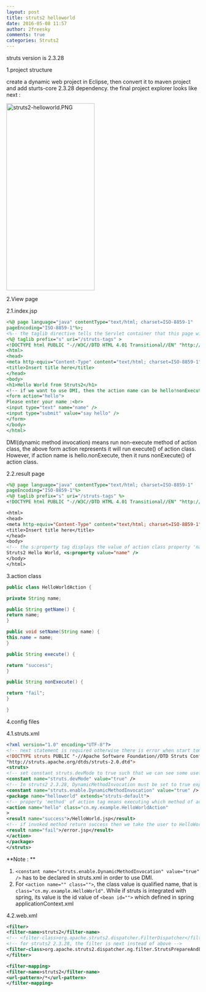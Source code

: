 ```yaml
---
layout: post
title: struts2 helloworld
date: 2016-05-08 11:57
author: 2freesky
comments: true
categories: Struts2
---
```


struts version is 2.3.28

1.project structure

create a dynamic web project in Eclipse, then convert it to maven project and add sturts-core 2.3.28 dependency. the final project explorer looks like next :

<img class="alignnone size-full wp-image-196" src="https://2freesky.files.wordpress.com/2016/05/struts2-helloworld.png" alt="struts2-helloworld.PNG" width="230" height="488" />

2.View page

2.1.index.jsp

```jsp
<%@ page language="java" contentType="text/html; charset=ISO-8859-1"
pageEncoding="ISO-8859-1"%>;
<%-- the taglib directive tells the Servlet container that this page will be using the struts2 tags and that these tags will be preceded by s.--%>
<%@ taglib prefix="s" uri="/struts-tags" >
<!DOCTYPE html PUBLIC "-//W3C//DTD HTML 4.01 Transitional//EN" "http://www.w3.org/TR/html4/loose.dtd">
<html>
<head>
<meta http-equiv="Content-Type" content="text/html; charset=ISO-8859-1">
<title>Insert title here</title>
</head>
<body>
<h1>Hello World from Struts2</h1>
<!-- if we want to use DMI, then the action name can be hello!nonExecute.action or hello!nonExecute here--&gt;
<form action="hello">
Please enter your name :<br>
<input type="text" name="name" />
<input type="submit" value="say hello" />
</form>
</body>
</html>
```

DMI(dynamic method invocation) means run non-execute method of action class, the above form action represents it will run execute() of action class. However, if action name is hello.nonExecute, then it runs nonExecute() of action class.

2.2.result page

```jsp
<%@ page language="java" contentType="text/html; charset=ISO-8859-1"
pageEncoding="ISO-8859-1"%>
<%@ taglib prefix="s" uri="/struts-tags" %>
<!DOCTYPE html PUBLIC "-//W3C//DTD HTML 4.01 Transitional//EN" "http://www.w3.org/TR/html4/loose.dtd">

<html>
<head>
<meta http-equiv="Content-Type" content="text/html; charset=ISO-8859-1">
<title>Insert title here</title>
</head>
<body>
<!-- the s:property tag displays the value of action class property 'name' which is returned by the method getName() of HelloWorldAction -->
Struts2 Hello World, <s:property value="name" />
</body>
</html>
```

3.action class

```java
public class HelloWorldAction {

private String name;

public String getName() {
return name;
}

public void setName(String name) {
this.name = name;
}

public String execute() {

return "success";
}

public String nonExecute() {

return "fail";
}

}
```

4.config files

4.1.struts.xml

```xml
<?xml version="1.0" encoding="UTF-8"?>
<!-- next statement is required otherwise there is error when start tomcat -->
<!DOCTYPE struts PUBLIC "-//Apache Software Foundation//DTD Struts Configuration 2.0//EN"
"http://struts.apache.org/dtds/struts-2.0.dtd">
<struts>
<!-- set constant struts.devMode to true such that we can see some useful log messages -->
<constant name="struts.devMode" value="true" />
<!-- In struts2 2.3.28, DynamicMethodInvocation must be set to true explicitly if we want to use DMI -->
<constant name="struts.enable.DynamicMethodInvocation" value="true" />
<package name="helloworld" extends="struts-default">
<!-- property 'method' of action tag means executing which method of action class, default is execute() -->
<action name="hello" class="cn.my.example.HelloWorldAction"
>
<result name="success">/HelloWorld.jsp</result>
<!-- if invoked method return success then we take the user to HelloWorld.jsp -->
<result name="fail">/error.jsp</result>
</action>
</package>
</struts>
```

**Note : **
1. `<constant name="struts.enable.DynamicMethodInvocation" value="true" />` has to be declared in struts.xml in order to use DMI.
2. For `<action name="" class="">`, the class value is qualified name, that is `class="cn.my.example.HelloWorld"`. While if struts is integrated with spring, its value is the id value of `<bean id="">` which defined in spring applicationContext.xml
		
4.2.web.xml

```xml
<filter>
<filter-name>struts2</filter-name>
<!-- <filter-class>org.apache.struts2.dispatcher.FilterDispatcher</filter-class> -->
<!-- for struts2 2.3.28, the filter is next instead of above -->
<filter-class>org.apache.struts2.dispatcher.ng.filter.StrutsPrepareAndExecuteFilter</filter-class>
</filter>

<filter-mapping>
<filter-name>struts2</filter-name>
<url-pattern>/*</url-pattern>
</filter-mapping>
```
